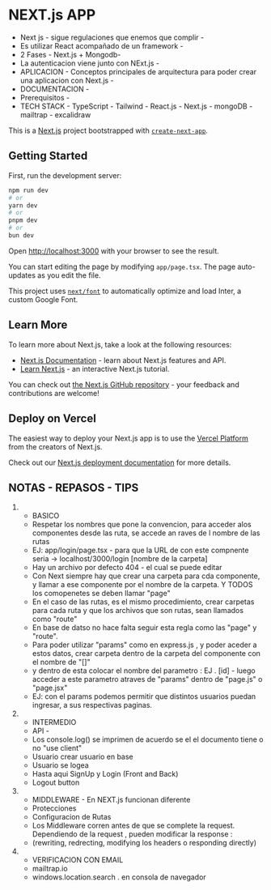 # NEXT.js APP

* Next js - sigue regulaciones que enemos que complir - 
* Es utilizar React acompañado de un framework -
* 2 Fases - Next.js + Mongodb-
* La autenticacion viene junto con NExt.js -
* APLICACION - Conceptos principales de arquitectura para poder crear una aplicacion con Next.js -
* DOCUMENTACION - 
* Prerequisitos - 
* TECH STACK - TypeScript - Tailwind - React.js - Next.js - mongoDB - mailtrap - excalidraw






This is a [Next.js](https://nextjs.org/) project bootstrapped with [`create-next-app`](https://github.com/vercel/next.js/tree/canary/packages/create-next-app).

## Getting Started

First, run the development server:

```bash
npm run dev
# or
yarn dev
# or
pnpm dev
# or
bun dev
```

Open [http://localhost:3000](http://localhost:3000) with your browser to see the result.

You can start editing the page by modifying `app/page.tsx`. The page auto-updates as you edit the file.

This project uses [`next/font`](https://nextjs.org/docs/basic-features/font-optimization) to automatically optimize and load Inter, a custom Google Font.

## Learn More

To learn more about Next.js, take a look at the following resources:

- [Next.js Documentation](https://nextjs.org/docs) - learn about Next.js features and API.
- [Learn Next.js](https://nextjs.org/learn) - an interactive Next.js tutorial.

You can check out [the Next.js GitHub repository](https://github.com/vercel/next.js/) - your feedback and contributions are welcome!

## Deploy on Vercel

The easiest way to deploy your Next.js app is to use the [Vercel Platform](https://vercel.com/new?utm_medium=default-template&filter=next.js&utm_source=create-next-app&utm_campaign=create-next-app-readme) from the creators of Next.js.

Check out our [Next.js deployment documentation](https://nextjs.org/docs/deployment) for more details.


## NOTAS - REPASOS - TIPS

1. * BASICO
   * Respetar los nombres que pone la convencion, para acceder  alos componentes desde las ruta, se accede an raves de l nombre de las rutas
   * EJ: app/login/page.tsx   -   para que la URL de con este compnente seria -> localhost/3000/login    [nombre de la carpeta]   
   * Hay un archivo por defecto 404 - el cual se puede editar 
   * Con Next siempre hay que crear una carpeta para cda componente, y llamar a ese componente por el nombre de la carpeta. Y TODOS los comopenetes se deben llamar "page"
   * En el caso de las rutas, es el mismo procedimiento, crear carpetas para cada ruta y que los archivos que son rutas, sean llamados como "route"
   * En base de datso no hace falta seguir esta regla como las "page" y "route".
   * Para poder utilizar "params" como en express.js , y poder aceder a estos datos, crear carpeta dentro de la carpeta del componente con el nombre de "[]"
   * y dentro de esta colocar el nombre del parametro : EJ . [id] - luego acceder a este parametro atraves de "params" dentro de "page.js" o "page.jsx"
   * EJ: con el params podemos permitir que distintos usuarios puedan ingresar, a sus respectivas paginas.

2. * INTERMEDIO
   * API - 
   * Los console.log() se imprimen de acuerdo se el el documento tiene o no "use client"
   * Usuario crear usuario en base
   * Usuario se logea
   * Hasta aqui SignUp y Login (Front and Back)
   * Logout button

3. * MIDDLEWARE - En NEXT.js funcionan diferente
   * Protecciones 
   * Configuracion de Rutas 
   * Los Middleware corren antes de que se complete la request. Dependiendo de la request , pueden modificar la response :
   * (rewriting, redrecting, modifying los headers o responding directly)

4. * VERIFICACION CON EMAIL
   * mailtrap.io
   * windows.location.search . en consola de navegador